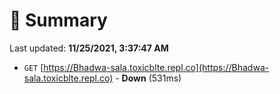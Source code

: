 # 📖 Summary
Last updated: **11/25/2021, 3:37:47 AM**

- `GET` [https://Bhadwa-sala.toxicblte.repl.co](https://Bhadwa-sala.toxicblte.repl.co) - **Down** (531ms)
